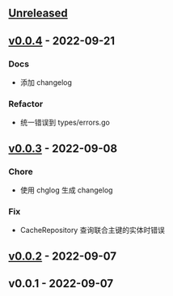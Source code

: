 <a name="unreleased"></a>
## [Unreleased]


<a name="v0.0.4"></a>
## [v0.0.4] - 2022-09-21
### Docs
- 添加 changelog

### Refactor
- 统一错误到 types/errors.go


<a name="v0.0.3"></a>
## [v0.0.3] - 2022-09-08
### Chore
- 使用 chglog 生成 changelog

### Fix
- CacheRepository 查询联合主键的实体时错误


<a name="v0.0.2"></a>
## [v0.0.2] - 2022-09-07

<a name="v0.0.1"></a>
## v0.0.1 - 2022-09-07

[Unreleased]: https://github.com/duolacloud/crud-core/compare/v0.0.4...HEAD
[v0.0.4]: https://github.com/duolacloud/crud-core/compare/v0.0.3...v0.0.4
[v0.0.3]: https://github.com/duolacloud/crud-core/compare/v0.0.2...v0.0.3
[v0.0.2]: https://github.com/duolacloud/crud-core/compare/v0.0.1...v0.0.2
